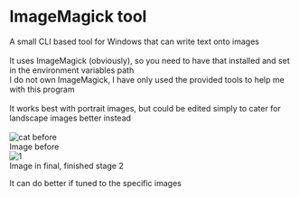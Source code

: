 # ImageMagick tool
A small CLI based tool for Windows that can write text onto images<br><br>
It uses ImageMagick (obviously), so you need to have that installed and set in the environment variables path<br>
I do not own ImageMagick, I have only used the provided tools to help me with this program<br>
<br>
It works best with portrait images, but could be edited simply to cater for landscape images better instead<br>
<br>
![cat before](https://user-images.githubusercontent.com/83547635/219110448-f0e798e0-b001-4748-a6f6-765e33bb9ea7.jpeg)<br>
Image before<Br>
![1](https://user-images.githubusercontent.com/83547635/219112808-1360b083-3f03-4249-891d-8eeb60f46c36.png)<br>
Image in final, finished stage 2<Br>

It can do better if tuned to the specific images
